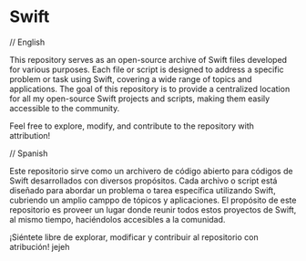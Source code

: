 # Swift

// English

This repository serves as an open-source archive of Swift files developed for various purposes. Each file or script is designed to address a specific problem or task using Swift, covering a wide range of topics and applications. The goal of this repository is to provide a centralized location for all my open-source Swift projects and scripts, making them easily accessible to the community.

Feel free to explore, modify, and contribute to the repository with attribution!

// Spanish

Este repositorio sirve como un archivero de código abierto para códigos de Swift desarrollados con diversos propósitos. Cada archivo o script está diseñado para abordar un problema o tarea específica utilizando Swift, cubriendo un amplio camppo de tópicos y aplicaciones. El propósito de este repositorio es proveer un lugar donde reunir todos estos proyectos de Swift, al mismo tiempo, haciéndolos accesibles a la comunidad.

¡Siéntete libre de explorar, modificar y contribuir al repositorio con atribución!
jejeh